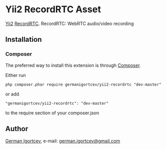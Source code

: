 # Yii2 RecordRTC Asset

[Yii2](http://www.yiiframework.com) [RecordRTC](https://www.webrtc-experiment.com/RecordRTC). RecordRTC: WebRTC audio/video recording

## Installation

### Composer

The preferred way to install this extension is through [Composer](http://getcomposer.org/).

Either run

	php composer.phar require germanigortcev/yii2-recordrtc "dev-master"

or add

	"germanigortcev/yii2-recordrtc": "dev-master"

to the require section of your composer.json


## Author

[German Igortcev](https://github.com/germanigortcev/), e-mail: [german.igortcev@gmail.com](mailto:german.igortcev@gmail.com)
